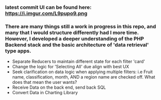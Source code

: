 ### latest commit UI can be found here: https://i.imgur.com/L9pupo9.png

### There are many things still a work in progress in this repo, and many that I would structure differently had I more time. However, I developed a deeper understanding of the PHP Backend stack and the basic architecture of 'data retrieval' type apps.

- Separate Reducers to maintain different state for each filter 'card'
- Change the logic for 'Selecting All' due align with best UX
- Seek clarification on data logic when applying multiple filters:
    i.e Fruit name, classification, month, AND a region name are checked off. What does that mean the user wants?
- Receive Data on the back end, send back SQL
- Convert Data in Charting Library
